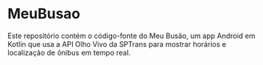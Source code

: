 # MeuBusao
Este repositório contém o código-fonte do Meu Busão, um app Android em Kotlin que usa a API Olho Vivo da SPTrans para mostrar horários e localização de ônibus em tempo real.
